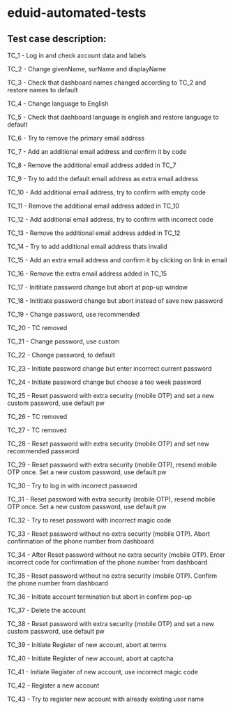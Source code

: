 # eduid-automated-tests
## Test case description:
TC_1 - Log in and check account data and labels

TC_2 - Change givenName, surName and displayName

TC_3 - Check that dashboard names changed according to TC_2 and restore names to default

TC_4 - Change language to English

TC_5 - Check that dashboard language is english and restore language to default

TC_6 - Try to remove the primary email address

TC_7 - Add an additional email address and confirm it by code

TC_8 - Remove the additional email address added in TC_7

TC_9 - Try to add the default email address as extra email address

TC_10 - Add additional email address, try to confirm with empty code

TC_11 - Remove the additional email address added in TC_10

TC_12 - Add additional email address, try to confirm with incorrect code

TC_13 - Remove the additional email address added in TC_12

TC_14 - Try to add additional email address thats invalid

TC_15 - Add an extra email address and confirm it by clicking on link in email

TC_16 - Remove the extra email address added in TC_15

TC_17 - Inititiate password change but abort at pop-up window

TC_18 - Inititiate password change but abort instead of save new password

TC_19 - Change password, use recommended

TC_20 - TC removed

TC_21 - Change password, use custom

TC_22 - Change password, to default

TC_23 - Initiate password change but enter incorrect current password

TC_24 - Initiate password change but choose a too week password

TC_25 - Reset password with extra security (mobile OTP) and set a new custom password, use default pw

TC_26 - TC removed

TC_27 - TC removed

TC_28 - Reset password with extra security (mobile OTP) and set new recommended password

TC_29 - Reset password with extra security (mobile OTP), resend mobile OTP once. Set a new custom password, use default pw

TC_30 - Try to log in with incorrect password

TC_31 - Reset password with extra security (mobile OTP), resend mobile OTP once. Set a new custom password, use default pw

TC_32 - Try to reset password with incorrect magic code

TC_33 - Reset password without no extra security (mobile OTP). Abort confirmation of the phone number from dashboard

TC_34 - After Reset password without no extra security (mobile OTP). Enter incorrect code for confirmation of the phone number from dashboard

TC_35 - Reset password without no extra security (mobile OTP). Confirm the phone number from dashboard

TC_36 - Initiate account termination but abort in confirm pop-up

TC_37 - Delete the account

TC_38 - Reset password with extra security (mobile OTP) and set a new custom password, use default pw

TC_39 - Initiate Register of new account, abort at terms

TC_40 - Initiate Register of new account, abort at captcha

TC_41 - Initiate Register of new account, use incorrect magic code

TC_42 - Register a new account

TC_43 - Try to register new account with already existing user name
